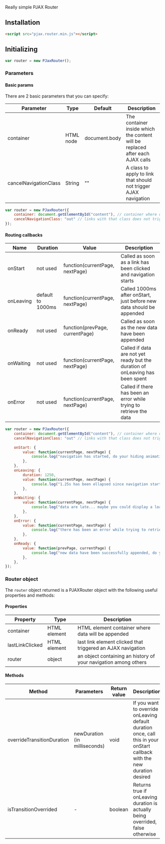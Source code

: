 Really simple PJAX Router

<h2>Installation</h2>
    
```html
<script src="pjax.router.min.js"></script>
```

<h2>Initializing</h2>

```javascript
var router = new PJaxRouter();
```

<h3>Parameters</h3>

<h4>Basic params</h4>

There are 2 basic parameters that you can specify:

| Parameter  | Type | Default | Description |
| --- | --- | --- | --- |
| container  | HTML node | document.body | The container inside which the content will be replaced after each AJAX calls |
| cancelNavigationClass | String | "" | A class to apply to link that should not trigger AJAX navigation |

```javascript
var router = new PJaxRouter({
    container: document.getElementById("content"), // container where datas will be removed/appended
    cancelNavigationClass: "out" // links with that class does not trigger PJAX navigation
});
```

<h4>Routing callbacks</h3>

| Name | Duration | Value |  Description |
| --- | --- | --- | --- |
| onStart  | not used | function(currentPage, nextPage) | Called as soon as a link has been clicked and navigation starts |
| onLeaving | default to 1000ms | function(currentPage, nextPage) | Called 1000ms after onStart, just before new data should be appended |
| onReady | not used | function(prevPage, currentPage) | Called as soon as the new data have been appended |
| onWaiting | not used | function(currentPage, nextPage) | Called if data are not yet ready but the duration of onLeaving has been spent |
| onError | not used | function(currentPage, nextPage) | Called if there has been an error while trying to retrieve the data |

```javascript
var router = new PJaxRouter({
    container: document.getElementById("content"), // container where datas will be striped/appended
    cancelNavigationClass: "out" // links with that class does not trigger PJAX navigation
    
    onStart: {
        value: function(currentPage, nextPage) {
            console.log("navigation has started, do your hiding animations and stuff. Going from/to:", currentPage, nextPage);
        },
    },
    onLeaving: {
        duration: 1250,
        value: function(currentPage, nextPage) {
            console.log("1.25s has been ellapsed since navigation started, time to remove event listeners and stuff before the content will be removed. Going from/to:", currentPage, nextPage);
        },
    },
    onWaiting: {
        value: function(currentPage, nextPage) {
            console.log("data are late... maybe you could display a loader?. Going from/to:", currentPage, nextPage);
        },
    },
    onError: {
        value: function(currentPage, nextPage) {
            console.log("there has been an error while trying to retrieve the data and the navigation has been cancelled. Going from/to:", currentPage, nextPage);
        },
    },
    onReady: {
        value: function(prevPage, currentPage) {
            console.log("new data have been successfully appended, do you showing animations and register your new event listeners. Successful transition from/to:", prevPage, currentPage);
        },
    },
});
```

<h3>Router object</h3>

The `router` object returned is a PJAXRouter object with the following useful properties and methods:

<h4>Properties</h4>

| Property  | Type | Description |
| --- | --- | --- |
| container | HTML element | HTML element container where data will be appended |
| lastLinkClicked | HTML <a> element | last link element clicked that triggered an AJAX navigation |
| router | object | an object containing an history of your navigation among others |

<h4>Methods</h4>

| Method | Parameters | Return value | Description |
| --- | --- | --- | --- |
| overrideTransitionDuration | newDuration (in milliseconds) | void | If you want to override onLeaving default duration once, call this in your onStart callback with the new duration desired |
| isTransitionOverrided | - | boolean | Returns true if onLeaving duration is actually being overrided, false otherwise |